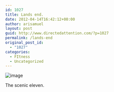 ```yaml
---
id: 1027
title: Lands end.
date: 2012-04-14T16:42:12+00:00
author: arisamuel
layout: post
guid: http://www.directedattention.com/?p=1027
permalink: /lands-end
original_post_id:
  - "1027"
categories:
  - FItness
  - Uncategorized
---
```

<img style="display:block;margin-right:auto;margin-left:auto;" alt="image" src="https://i0.wp.com/www.samuelakerstein.com/wp-content/uploads/2012/04/wpid-pano_20120414_093848.jpg?w=840" data-recalc-dims="1" />

The scenic eleven.